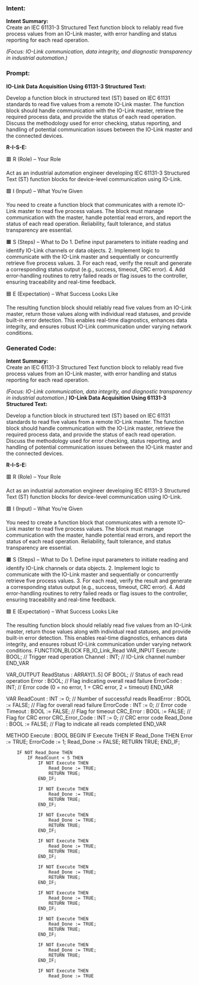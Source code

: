 ### Intent:
**Intent Summary:**  
Create an IEC 61131-3 Structured Text function block to reliably read five process values from an IO-Link master, with error handling and status reporting for each read operation.  

*(Focus: IO-Link communication, data integrity, and diagnostic transparency in industrial automation.)*

### Prompt:
**IO-Link Data Acquisition Using 61131-3 Structured Text:**

Develop a function block in structured text (ST) based on IEC 61131 standards to read five values from a remote IO-Link master. The function block should handle communication with the IO-Link master, retrieve the required process data, and provide the status of each read operation. Discuss the methodology used for error checking, status reporting, and handling of potential communication issues between the IO-Link master and the connected devices.

**R-I-S-E:**

🟥 R (Role) – Your Role

Act as an industrial automation engineer developing IEC 61131-3 Structured Text (ST) function blocks for device-level communication using IO-Link.

🟩 I (Input) – What You’re Given

You need to create a function block that communicates with a remote IO-Link master to read five process values. The block must manage communication with the master, handle potential read errors, and report the status of each read operation. Reliability, fault tolerance, and status transparency are essential.

🟧 S (Steps) – What to Do
	1.	Define input parameters to initiate reading and identify IO-Link channels or data objects.
	2.	Implement logic to communicate with the IO-Link master and sequentially or concurrently retrieve five process values.
	3.	For each read, verify the result and generate a corresponding status output (e.g., success, timeout, CRC error).
	4.	Add error-handling routines to retry failed reads or flag issues to the controller, ensuring traceability and real-time feedback.

🟦 E (Expectation) – What Success Looks Like

The resulting function block should reliably read five values from an IO-Link master, return those values along with individual read statuses, and provide built-in error detection. This enables real-time diagnostics, enhances data integrity, and ensures robust IO-Link communication under varying network conditions.

### Generated Code:
**Intent Summary:**  
Create an IEC 61131-3 Structured Text function block to reliably read five process values from an IO-Link master, with error handling and status reporting for each read operation.  

*(Focus: IO-Link communication, data integrity, and diagnostic transparency in industrial automation.)*
**IO-Link Data Acquisition Using 61131-3 Structured Text:**

Develop a function block in structured text (ST) based on IEC 61131 standards to read five values from a remote IO-Link master. The function block should handle communication with the IO-Link master, retrieve the required process data, and provide the status of each read operation. Discuss the methodology used for error checking, status reporting, and handling of potential communication issues between the IO-Link master and the connected devices.

**R-I-S-E:**

🟥 R (Role) – Your Role

Act as an industrial automation engineer developing IEC 61131-3 Structured Text (ST) function blocks for device-level communication using IO-Link.

🟩 I (Input) – What You’re Given

You need to create a function block that communicates with a remote IO-Link master to read five process values. The block must manage communication with the master, handle potential read errors, and report the status of each read operation. Reliability, fault tolerance, and status transparency are essential.

🟧 S (Steps) – What to Do
	1.	Define input parameters to initiate reading and identify IO-Link channels or data objects.
	2.	Implement logic to communicate with the IO-Link master and sequentially or concurrently retrieve five process values.
	3.	For each read, verify the result and generate a corresponding status output (e.g., success, timeout, CRC error).
	4.	Add error-handling routines to retry failed reads or flag issues to the controller, ensuring traceability and real-time feedback.

🟦 E (Expectation) – What Success Looks Like

The resulting function block should reliably read five values from an IO-Link master, return those values along with individual read statuses, and provide built-in error detection. This enables real-time diagnostics, enhances data integrity, and ensures robust IO-Link communication under varying network conditions.
FUNCTION_BLOCK FB_IO_Link_Read
VAR_INPUT
    Execute : BOOL; // Trigger read operation
    Channel : INT; // IO-Link channel number
END_VAR

VAR_OUTPUT
    ReadStatus : ARRAY[1..5] OF BOOL; // Status of each read operation
    Error : BOOL; // Flag indicating overall read failure
    ErrorCode : INT; // Error code (0 = no error, 1 = CRC error, 2 = timeout)
END_VAR

VAR
    ReadCount : INT := 0; // Number of successful reads
    ReadError : BOOL := FALSE; // Flag for overall read failure
    ErrorCode : INT := 0; // Error code
    Timeout : BOOL := FALSE; // Flag for timeout
    CRC_Error : BOOL := FALSE; // Flag for CRC error
    CRC_Error_Code : INT := 0; // CRC error code
    Read_Done : BOOL := FALSE; // Flag to indicate all reads completed
END_VAR

METHOD Execute : BOOL
BEGIN
    IF Execute THEN
        IF Read_Done THEN
            Error := TRUE;
            ErrorCode := 1;
            Read_Done := FALSE;
            RETURN TRUE;
        END_IF;

        IF NOT Read_Done THEN
            IF ReadCount < 5 THEN
                IF NOT Execute THEN
                    Read_Done := TRUE;
                    RETURN TRUE;
                END_IF;

                IF NOT Execute THEN
                    Read_Done := TRUE;
                    RETURN TRUE;
                END_IF;

                IF NOT Execute THEN
                    Read_Done := TRUE;
                    RETURN TRUE;
                END_IF;

                IF NOT Execute THEN
                    Read_Done := TRUE;
                    RETURN TRUE;
                END_IF;

                IF NOT Execute THEN
                    Read_Done := TRUE;
                    RETURN TRUE;
                END_IF;

                IF NOT Execute THEN
                    Read_Done := TRUE;
                    RETURN TRUE;
                END_IF;

                IF NOT Execute THEN
                    Read_Done := TRUE;
                    RETURN TRUE;
                END_IF;

                IF NOT Execute THEN
                    Read_Done := TRUE;
                    RETURN TRUE;
                END_IF;

                IF NOT Execute THEN
                    Read_Done := TRUE
